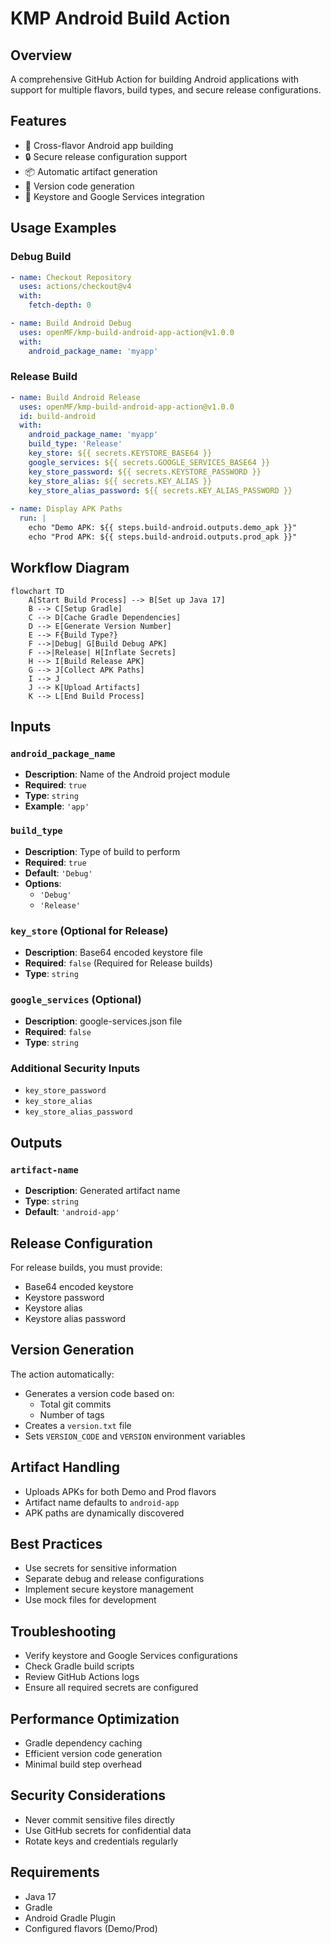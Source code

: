 # KMP Android Build Action

## Overview

A comprehensive GitHub Action for building Android applications with support for multiple flavors, build types, and secure release configurations.

## Features

- 🤖 Cross-flavor Android app building
- 🔒 Secure release configuration support
- 📦 Automatic artifact generation
- 🚀 Version code generation
- 🔑 Keystore and Google Services integration

## Usage Examples

### Debug Build
```yaml
- name: Checkout Repository
  uses: actions/checkout@v4
  with:
    fetch-depth: 0

- name: Build Android Debug
  uses: openMF/kmp-build-android-app-action@v1.0.0
  with:
    android_package_name: 'myapp'
```

### Release Build
```yaml
- name: Build Android Release
  uses: openMF/kmp-build-android-app-action@v1.0.0
  id: build-android
  with:
    android_package_name: 'myapp'
    build_type: 'Release'
    key_store: ${{ secrets.KEYSTORE_BASE64 }}
    google_services: ${{ secrets.GOOGLE_SERVICES_BASE64 }}
    key_store_password: ${{ secrets.KEYSTORE_PASSWORD }}
    key_store_alias: ${{ secrets.KEY_ALIAS }}
    key_store_alias_password: ${{ secrets.KEY_ALIAS_PASSWORD }}
    
- name: Display APK Paths
  run: |
    echo "Demo APK: ${{ steps.build-android.outputs.demo_apk }}"
    echo "Prod APK: ${{ steps.build-android.outputs.prod_apk }}"
```

## Workflow Diagram
```mermaid
flowchart TD
    A[Start Build Process] --> B[Set up Java 17]
    B --> C[Setup Gradle]
    C --> D[Cache Gradle Dependencies]
    D --> E[Generate Version Number]
    E --> F{Build Type?}
    F -->|Debug| G[Build Debug APK]
    F -->|Release| H[Inflate Secrets]
    H --> I[Build Release APK]
    G --> J[Collect APK Paths]
    I --> J
    J --> K[Upload Artifacts]
    K --> L[End Build Process]
```

## Inputs

### `android_package_name`
- **Description**: Name of the Android project module
- **Required**: `true`
- **Type**: `string`
- **Example**: `'app'`

### `build_type`
- **Description**: Type of build to perform
- **Required**: `true`
- **Default**: `'Debug'`
- **Options**:
    - `'Debug'`
    - `'Release'`

### `key_store` (Optional for Release)
- **Description**: Base64 encoded keystore file
- **Required**: `false` (Required for Release builds)
- **Type**: `string`

### `google_services` (Optional)
- **Description**: google-services.json file
- **Required**: `false`
- **Type**: `string`

### Additional Security Inputs
- `key_store_password`
- `key_store_alias`
- `key_store_alias_password`

## Outputs
### `artifact-name`
- **Description**: Generated artifact name
- **Type**: `string`
- **Default**: `'android-app'`


## Release Configuration

For release builds, you must provide:
- Base64 encoded keystore
- Keystore password
- Keystore alias
- Keystore alias password

## Version Generation

The action automatically:
- Generates a version code based on:
    - Total git commits
    - Number of tags
- Creates a `version.txt` file
- Sets `VERSION_CODE` and `VERSION` environment variables

## Artifact Handling

- Uploads APKs for both Demo and Prod flavors
- Artifact name defaults to `android-app`
- APK paths are dynamically discovered

## Best Practices

- Use secrets for sensitive information
- Separate debug and release configurations
- Implement secure keystore management
- Use mock files for development

## Troubleshooting

- Verify keystore and Google Services configurations
- Check Gradle build scripts
- Review GitHub Actions logs
- Ensure all required secrets are configured

## Performance Optimization

- Gradle dependency caching
- Efficient version code generation
- Minimal build step overhead

## Security Considerations

- Never commit sensitive files directly
- Use GitHub secrets for confidential data
- Rotate keys and credentials regularly

## Requirements

- Java 17
- Gradle
- Android Gradle Plugin
- Configured flavors (Demo/Prod)